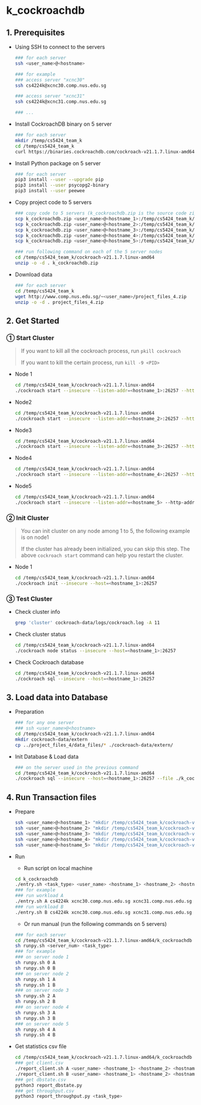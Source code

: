 # k_cockroachdb

## 1. Prerequisites

* Using SSH to connect to the servers

  ```sh
  ### for each server
  ssh <user_name>@<hostname>

  ### for example
  ### access server "xcnc30"
  ssh cs4224k@xcnc30.comp.nus.edu.sg
  
  ### access server "xcnc31"
  ssh cs4224k@xcnc31.comp.nus.edu.sg
  
  ### ...
  ```

* Install CockroachDB binary on 5 server

  ```sh
  ### for each server
  mkdir /temp/cs5424_team_k
  cd /temp/cs5424_team_k
  curl https://binaries.cockroachdb.com/cockroach-v21.1.7.linux-amd64.tgz | tar -xz
  ```

* Install Python package on 5 server

  ```sh
  ### for each server
  pip3 install --user --upgrade pip
  pip3 install --user psycopg2-binary
  pip3 install --user peewee
  ```

* Copy project code to 5 servers

  ```sh
  ### copy code to 5 servers (k_cockroachdb.zip is the source code zip, if the name of the source zip is different, please change accordingly. And also please change <user_name> and <hostname_1> accordingly)
  scp k_cockroachdb.zip <user_name>@<hostname_1>:/temp/cs5424_team_k/cockroach-v21.1.7.linux-amd64
  scp k_cockroachdb.zip <user_name>@<hostname_2>:/temp/cs5424_team_k/cockroach-v21.1.7.linux-amd64
  scp k_cockroachdb.zip <user_name>@<hostname_3>:/temp/cs5424_team_k/cockroach-v21.1.7.linux-amd64
  scp k_cockroachdb.zip <user_name>@<hostname_4>:/temp/cs5424_team_k/cockroach-v21.1.7.linux-amd64
  scp k_cockroachdb.zip <user_name>@<hostname_5>:/temp/cs5424_team_k/cockroach-v21.1.7.linux-amd64
  
  ### run following command on each of the 5 server nodes
  cd /temp/cs5424_team_k/cockroach-v21.1.7.linux-amd64
  unzip -o -d . k_cockroachdb.zip
  ```

* Download data

  ```sh
  ### for each server
  cd /temp/cs5424_team_k
  wget http://www.comp.nus.edu.sg/~<user_name>/project_files_4.zip
  unzip -o -d . project_files_4.zip
  ```





## 2. Get Started

### ① Start Cluster

> If you want to kill all the cockroach process, run `pkill cockroach` 
>
> If you want to kill the certain process, run `kill -9 <PID>` 

* Node 1

  ```sh
  cd /temp/cs5424_team_k/cockroach-v21.1.7.linux-amd64
  ./cockroach start --insecure --listen-addr=<hostname_1>:26257 --http-addr=<hostname_1>:3000 --join=<hostname_2>:26257,<hostname_3>:26257,<hostname_4>:26257,<hostname_5> --cache=.35 --max-sql-memory=.35 --background
  ```

* Node2

  ```sh
  cd /temp/cs5424_team_k/cockroach-v21.1.7.linux-amd64
  ./cockroach start --insecure --listen-addr=<hostname_2>:26257 --http-addr=<hostname_2>:3000 --join=<hostname_1>:26257,<hostname_3>:26257,<hostname_4>:26257,<hostname_5> --cache=.35 --max-sql-memory=.35 --background
  ```

* Node3

  ```sh
  cd /temp/cs5424_team_k/cockroach-v21.1.7.linux-amd64
  ./cockroach start --insecure --listen-addr=<hostname_3>:26257 --http-addr=<hostname_3>:3000 --join=<hostname_1>:26257,<hostname_2>:26257,<hostname_4>:26257,<hostname_5> --cache=.35 --max-sql-memory=.35 --background
  ```

* Node4

  ```sh
  cd /temp/cs5424_team_k/cockroach-v21.1.7.linux-amd64
  ./cockroach start --insecure --listen-addr=<hostname_4>:26257 --http-addr=<hostname_4>:3000 --join=<hostname_1>:26257,<hostname_2>:26257,<hostname_3>:26257,<hostname_5> --cache=.35 --max-sql-memory=.35 --background
  ```

* Node5

  ```sh
  cd /temp/cs5424_team_k/cockroach-v21.1.7.linux-amd64
  ./cockroach start --insecure --listen-addr=<hostname_5> --http-addr=<hostname_5>:3000 --join=<hostname_1>:26257,<hostname_2>:26257,<hostname_3>:26257,<hostname_4>:26257 --cache=.35 --max-sql-memory=.35 --background
  ```



### ② Init Cluster

> You can init cluster on any node among 1 to 5, the following example is on node1
>
> If the cluster has already been initialized, you can skip this step. The above `cockroach start` command can help you restart the cluster.

* Node 1

  ```sh
  cd /temp/cs5424_team_k/cockroach-v21.1.7.linux-amd64
  ./cockroach init --insecure --host=<hostname_1>:26257
  ```



### ③ Test Cluster 

* Check cluster info

  ```sh
  grep 'cluster' cockroach-data/logs/cockroach.log -A 11
  ```

* Check cluster status

  ```sh
  cd /temp/cs5424_team_k/cockroach-v21.1.7.linux-amd64
  ./cockroach node status --insecure --host=<hostname_1>:26257
  ```

* Check Cockroach database

  ```sh
  cd /temp/cs5424_team_k/cockroach-v21.1.7.linux-amd64
  ./cockroach sql --insecure --host=<hostname_1>:26257
  ```





## 3. Load data into Database

* Preparation

  ```sh
  ### for any one server
  ### ssh <user_name>@<hostname>
  cd /temp/cs5424_team_k/cockroach-v21.1.7.linux-amd64
  mkdir cockroach-data/extern
  cp ../project_files_4/data_files/* ./cockroach-data/extern/
  ```

* Init Database & Load data

  ```sh
  ### on the server used in the previous command
  cd /temp/cs5424_team_k/cockroach-v21.1.7.linux-amd64
  ./cockroach sql --insecure --host=<hostname_1>:26257 --file ./k_cockroachdb/db_init.sql
  ```





## 4. Run Transaction files

* Prepare

  ```sh
  ssh <user_name>@<hostname_1> "mkdir /temp/cs5424_team_k/cockroach-v21.1.7.linux-amd64/output"
  ssh <user_name>@<hostname_2> "mkdir /temp/cs5424_team_k/cockroach-v21.1.7.linux-amd64/output"
  ssh <user_name>@<hostname_3> "mkdir /temp/cs5424_team_k/cockroach-v21.1.7.linux-amd64/output"
  ssh <user_name>@<hostname_4> "mkdir /temp/cs5424_team_k/cockroach-v21.1.7.linux-amd64/output"
  ssh <user_name>@<hostname_5> "mkdir /temp/cs5424_team_k/cockroach-v21.1.7.linux-amd64/output"
  ```

* Run

  * Run script on local machine

  ```sh
  cd k_cockroachdb
  ./entry.sh <task_type> <user_name> <hostname_1> <hostname_2> <hostname_3> <hostname_4> <hostname_5>
  ### for example
  ### run workload A
  ./entry.sh A cs4224k xcnc30.comp.nus.edu.sg xcnc31.comp.nus.edu.sg xcnc32.comp.nus.edu.sg xcnc33.comp.nus.edu.sg xcnc34.comp.nus.edu.sg
  ### run workload B
  ./entry.sh B cs4224k xcnc30.comp.nus.edu.sg xcnc31.comp.nus.edu.sg xcnc32.comp.nus.edu.sg xcnc33.comp.nus.edu.sg xcnc34.comp.nus.edu.sg
  ```

  *  Or run manual (run the following commands on 5 servers)

  ```sh
  ### for each server
  cd /temp/cs5424_team_k/cockroach-v21.1.7.linux-amd64/k_cockroachdb
  sh runpy.sh <server_num> <task_type>
  ### for example
  ### on server node 1
  sh runpy.sh 0 A
  sh runpy.sh 0 B
  ### on server node 2
  sh runpy.sh 1 A
  sh runpy.sh 1 B
  ### on server node 3
  sh runpy.sh 2 A
  sh runpy.sh 2 B
  ### on server node 4
  sh runpy.sh 3 A
  sh runpy.sh 3 B
  ### on server node 5
  sh runpy.sh 4 A
  sh runpy.sh 4 B
  ```

* Get statistics csv file

  ```sh
  cd /temp/cs5424_team_k/cockroach-v21.1.7.linux-amd64/k_cockroachdb
  ### get client.csv
  ./report_client.sh A <user_name> <hostname_1> <hostname_2> <hostname_3> <hostname_4> <hostname_5>
  ./report_client.sh B <user_name> <hostname_1> <hostname_2> <hostname_3> <hostname_4> <hostname_5>
  ### get dbstate.csv
  python3 report_dbstate.py
  ### get throughput.csv
  python3 report_throughput.py <task_type>
  ```

  

